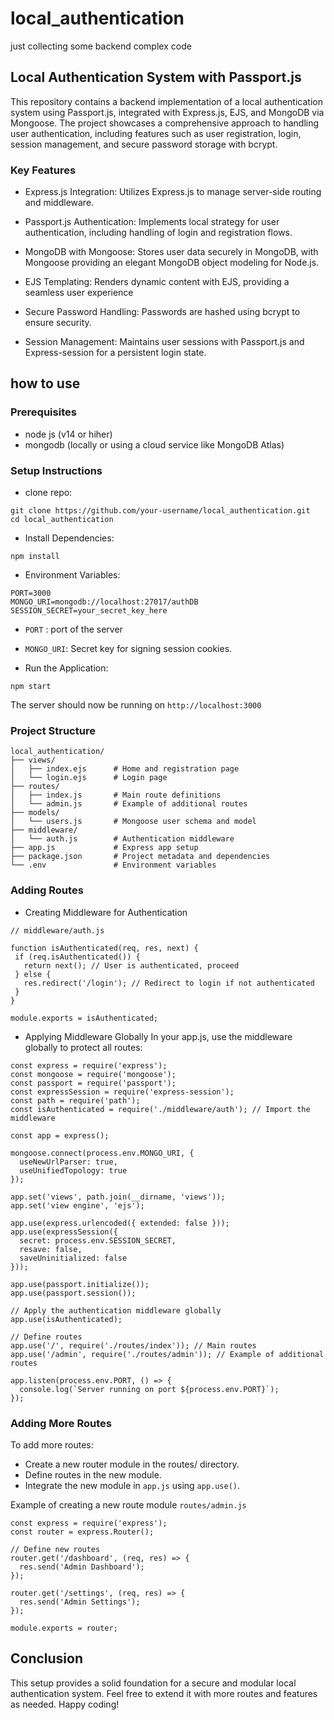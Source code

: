 # local_authentication
just collecting some backend complex code 

## Local Authentication System with Passport.js

This repository contains a backend implementation of a local authentication system using Passport.js, integrated with Express.js, EJS, and MongoDB via Mongoose. The project showcases a comprehensive approach to handling user authentication, including features such as user registration, login, session management, and secure password storage with bcrypt.

### Key Features
 - Express.js Integration: Utilizes Express.js to manage server-side routing and middleware.

 - Passport.js Authentication: Implements local strategy for user authentication, including handling of login and registration flows.

  - MongoDB with Mongoose: Stores user data securely in MongoDB, with Mongoose providing an elegant MongoDB object modeling for Node.js.
  
  - EJS Templating: Renders dynamic content with EJS, providing a seamless user experience

 - Secure Password Handling: Passwords are hashed using bcrypt to ensure security.

 -  Session Management: Maintains user sessions with Passport.js and Express-session for a persistent login state.

 ## how to use
 ### Prerequisites

 - node js (v14 or hiher)
 - mongodb (locally or using a cloud service like MongoDB Atlas)

 ### Setup Instructions

- clone repo:
````
git clone https://github.com/your-username/local_authentication.git
cd local_authentication
````
- Install Dependencies:
````
npm install
````
- Environment Variables:
````
PORT=3000
MONGO_URI=mongodb://localhost:27017/authDB
SESSION_SECRET=your_secret_key_here
`````
- `PORT` : port of the server
- `MONGO_URI`:  Secret key for signing session cookies.

- Run the Application:
````
npm start
````
The server should now be running on
`http://localhost:3000`

### Project Structure
````
local_authentication/
├── views/
│   ├── index.ejs      # Home and registration page
│   └── login.ejs      # Login page
├── routes/
│   ├── index.js       # Main route definitions
│   └── admin.js       # Example of additional routes
├── models/
│   └── users.js       # Mongoose user schema and model
├── middleware/
│   └── auth.js        # Authentication middleware
├── app.js             # Express app setup
├── package.json       # Project metadata and dependencies
└── .env               # Environment variables
`````
### Adding Routes
 - Creating Middleware for Authentication
 ````
 // middleware/auth.js

function isAuthenticated(req, res, next) {
  if (req.isAuthenticated()) {
    return next(); // User is authenticated, proceed
  } else {
    res.redirect('/login'); // Redirect to login if not authenticated
  }
}

module.exports = isAuthenticated;
````
 - Applying Middleware Globally
 In your app.js, use the middleware globally to protect all routes:

````
const express = require('express');
const mongoose = require('mongoose');
const passport = require('passport');
const expressSession = require('express-session');
const path = require('path');
const isAuthenticated = require('./middleware/auth'); // Import the middleware

const app = express();

mongoose.connect(process.env.MONGO_URI, {
  useNewUrlParser: true,
  useUnifiedTopology: true
});

app.set('views', path.join(__dirname, 'views'));
app.set('view engine', 'ejs');

app.use(express.urlencoded({ extended: false }));
app.use(expressSession({
  secret: process.env.SESSION_SECRET,
  resave: false,
  saveUninitialized: false
}));

app.use(passport.initialize());
app.use(passport.session());

// Apply the authentication middleware globally
app.use(isAuthenticated);

// Define routes
app.use('/', require('./routes/index')); // Main routes
app.use('/admin', require('./routes/admin')); // Example of additional routes

app.listen(process.env.PORT, () => {
  console.log(`Server running on port ${process.env.PORT}`);
});
````
### Adding More Routes
To add more routes:
 - Create a new router module in the routes/ directory.
 - Define routes in the new module.
 - Integrate the new module in `app.js` using `app.use()`.

Example of creating a new route module
`routes/admin.js`
````
const express = require('express');
const router = express.Router();

// Define new routes
router.get('/dashboard', (req, res) => {
  res.send('Admin Dashboard');
});

router.get('/settings', (req, res) => {
  res.send('Admin Settings');
});

module.exports = router;
````
## Conclusion
This setup provides a solid foundation for a secure and modular local authentication system. Feel free to extend it with more routes and features as needed. Happy coding!